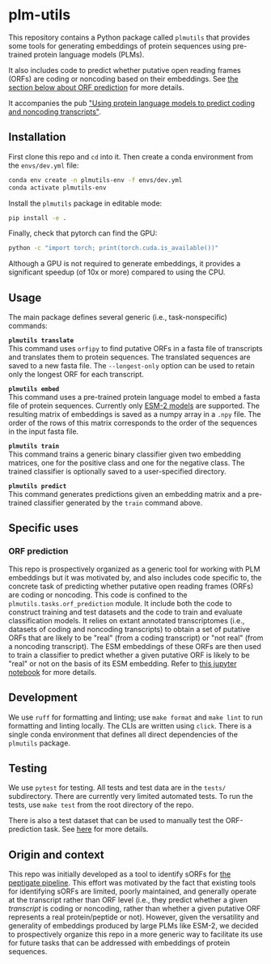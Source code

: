 # plm-utils

This repository contains a Python package called `plmutils` that provides some tools for generating embeddings of protein sequences using pre-trained protein language models (PLMs).

It also includes code to predict whether putative open reading frames (ORFs) are coding or noncoding based on their embeddings. See [the section below about ORF prediction](#orf-prediction) for more details.

It accompanies the pub ["Using protein language models to predict coding and noncoding transcripts"](https://doi.org/10.57844/arcadia-fa56-ee23).

## Installation

First clone this repo and `cd` into it. Then create a conda environment from the `envs/dev.yml` file:
```bash
conda env create -n plmutils-env -f envs/dev.yml
conda activate plmutils-env
```

Install the `plmutils` package in editable mode:
```bash
pip install -e .
```

Finally, check that pytorch can find the GPU:
```bash
python -c "import torch; print(torch.cuda.is_available())"
```
Although a GPU is not required to generate embeddings, it provides a significant speedup (of 10x or more) compared to using the CPU.

## Usage

The main package defines several generic (i.e., task-nonspecific) commands:

__`plmutils translate`__<br>
This command uses `orfipy` to find putative ORFs in a fasta file of transcripts and translates them to protein sequences. The translated sequences are saved to a new fasta file. The `--longest-only` option can be used to retain only the longest ORF for each transcript.

__`plmutils embed`__<br>
This command uses a pre-trained protein language model to embed a fasta file of protein sequences. Currently only [ESM-2 models](https://github.com/facebookresearch/esm?tab=readme-ov-file#available) are supported. The resulting matrix of embeddings is saved as a numpy array in a `.npy` file. The order of the rows of this matrix corresponds to the order of the sequences in the input fasta file.

__`plmutils train`__<br>
This command trains a generic binary classifier given two embedding matrices, one for the positive class and one for the negative class. The trained classifier is optionally saved to a user-specified directory.

__`plmutils predict`__<br>
This command generates predictions given an embedding matrix and a pre-trained classifier generated by the `train` command above.

## Specific uses

### ORF prediction

This repo is prospectively organized as a generic tool for working with PLM embeddings but it was motivated by, and also includes code specific to, the concrete task of predicting whether putative open reading frames (ORFs) are coding or noncoding. This code is confined to the `plmutils.tasks.orf_prediction` module. It include both the code to construct training and test datasets and the code to train and evaluate classification  models. It relies on extant annotated transcriptomes (i.e., datasets of coding and noncoding transcripts) to obtain a set of putative ORFs that are likely to be "real" (from a coding transcript) or "not real" (from a noncoding transcript). The ESM embeddings of these ORFs are then used to train a classifier to predict whether a given putative ORF is likely to be "real" or not on the basis of its ESM embedding. Refer to [this jupyter notebook](./notebooks/2024-coding-noncoding-prediction.ipynb) for more details.

## Development

We use `ruff` for formatting and linting; use `make format` and `make lint` to run formatting and linting locally. The CLIs are written using `click`. There is a single conda environment that defines all direct dependencies of the `plmutils` package.

## Testing

We use `pytest` for testing. All tests and test data are in the `tests/` subdirectory. There are currently very limited automated tests. To run the tests, use `make test` from the root directory of the repo.

There is also a test dataset that can be used to manually test the ORF-prediction task. See [here](./tests/data/README.md) for more details. 

## Origin and context

This repo was initially developed as a tool to identify sORFs for [the peptigate pipeline](https://github.com/Arcadia-Science/peptigate). This effort was motivated by the fact that existing tools for identifying sORFs are limited, poorly maintained, and generally operate at the transcript rather than ORF level (i.e., they predict whether a given *transcript* is coding or noncoding, rather than whether a given putative ORF represents a real protein/peptide or not). However, given the versatility and generality of embeddings produced by large PLMs like ESM-2, we decided to prospectively organize this repo in a more generic way to facilitate its use for future tasks that can be addressed with embeddings of protein sequences.
